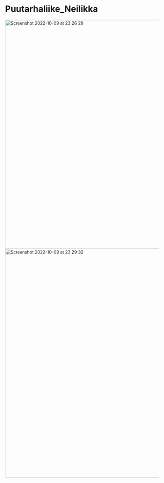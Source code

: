 # Puutarhaliike_Neilikka

<img width="750" alt="Screenshot 2022-10-09 at 23 26 29" src="https://user-images.githubusercontent.com/54401056/194778093-34c410c4-a3bb-4d1a-a2f7-97099970ff9d.png">

<img width="750" alt="Screenshot 2022-10-09 at 23 29 32" src="https://user-images.githubusercontent.com/54401056/194778170-31e4bd11-e1ec-478d-993d-e20d19e0c15b.png">
